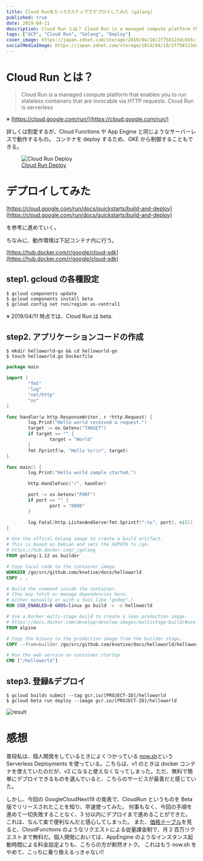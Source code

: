 ```yaml
---
title: Cloud Runをたった3ステップでデプロイしてみた (golang)
published: true
date: 2019-04-11
description: Cloud Run とは？ Cloud Run is a managed compute platform that enables you to run stateless containers that are invocable via HTTP requests. Cloud Run is serverless ※ https://cloud.google.com/run/ 詳しくは割愛するが、Cloud FunctionsやApp Engineと同じようなサーバーレスで動作するもの。コンテナをdeployするため、GKEから制御することもできる。
tags: ["GCP", "Cloud Run", "Golang", "Deploy"]
cover_image: https://japan.zdnet.com/storage/2019/04/10/2f758123dc855c1aa3533aea8d507950/190410-abrigednews-02-google-devops-with-serverless.png
socialMediaImage: https://japan.zdnet.com/storage/2019/04/10/2f758123dc855c1aa3533aea8d507950/190410-abrigednews-02-google-devops-with-serverless.png
---
```


# Cloud Run とは？

> Cloud Run is a managed compute platform that enables you to run stateless containers that are invocable via HTTP requests. Cloud Run is serverless

※ [https://cloud.google.com/run/](https://cloud.google.com/run/)

詳しくは割愛するが、Cloud Functions や App Engine と同じようなサーバーレスで動作するもの。
コンテナを deploy するため、GKE から制御することもできる。

<figure title="Cloud Run Deploy">
<img alt="Cloud Run Deploy" src="https://japan.zdnet.com/storage/2019/04/10/2f758123dc855c1aa3533aea8d507950/190410-abrigednews-02-google-devops-with-serverless.png" />
<figcaption><a href="https://japan.zdnet.com/article/35135525/">Cloud Run Deploy</a></figcaption>
</figure>

# デプロイしてみた

[https://cloud.google.com/run/docs/quickstarts/build-and-deploy](https://cloud.google.com/run/docs/quickstarts/build-and-deploy)

を参考に進めていく。

ちなみに、動作環境は下記コンテナ内に行う。

[https://hub.docker.com/r/google/cloud-sdk](https://hub.docker.com/r/google/cloud-sdk)

## step1. gcloud の各種設定

```shell
$ gcloud components update
$ gcloud components install beta
$ gcloud config set run/region us-central1
```

※ 2019/04/11 時点では、Cloud Run は beta.

## step2. アプリケーションコードの作成

```shell
$ mkdir helloworld-go && cd helloworld-go
$ touch helloworld.go Dockerfile
```

```go
package main

import (
        "fmt"
        "log"
        "net/http"
        "os"
)

func handler(w http.ResponseWriter, r *http.Request) {
        log.Print("Hello world received a request.")
        target := os.Getenv("TARGET")
        if target == "" {
                target = "World"
        }
        fmt.Fprintf(w, "Hello %s!\n", target)
}

func main() {
        log.Print("Hello world sample started.")

        http.HandleFunc("/", handler)

        port := os.Getenv("PORT")
        if port == "" {
                port = "8080"
        }

        log.Fatal(http.ListenAndServe(fmt.Sprintf(":%s", port), nil))
}
```

```Dockerfile
# Use the offical Golang image to create a build artifact.
# This is based on Debian and sets the GOPATH to /go.
# https://hub.docker.com/_/golang
FROM golang:1.12 as builder

# Copy local code to the container image.
WORKDIR /go/src/github.com/knative/docs/helloworld
COPY . .

# Build the command inside the container.
# (You may fetch or manage dependencies here,
# either manually or with a tool like "godep".)
RUN CGO_ENABLED=0 GOOS=linux go build -v -o helloworld

# Use a Docker multi-stage build to create a lean production image.
# https://docs.docker.com/develop/develop-images/multistage-build/#use-multi-stage-builds
FROM alpine

# Copy the binary to the production image from the builder stage.
COPY --from=builder /go/src/github.com/knative/docs/helloworld/helloworld /helloworld

# Run the web service on container startup.
CMD ["/helloworld"]
```

## step3. 登録&デプロイ

```shell
$ gcloud builds submit --tag gcr.io/[PROJECT-ID]/helloworld
$ gcloud beta run deploy --image gcr.io/[PROJECT-ID]/helloworld
```

![result](https://res.cloudinary.com/silverbirder/image/upload/v1613818551/silver-birder.github.io/blog/D34Fl0ZU4AA-dhU.png)

# 感想

普段私は、個人開発をしているときによくつかっている [now.sh](https://zeit.co/now)という Serverless Deployments を使っている。こちらは、v1 のときは docker コンテナを使えていたのだが、v2 になると使えなくなってしまった。ただ、無料で簡単にデプロイできるものを選んでいると、こちらのサービスが最善だと感じていた。

しかし、今回の GoogleCloudNext19 の発表で、CloudRun というものを Beta 版でリリースされたことを知り、早速使ってみた。
何事もなく、今回の手順を進めて一切失敗することなく、3 分以内にデプロイまで進めることができた。
これは、なんて楽で便利なんだと感心してしまった。
また、[価格テーブル](https://cloud.google.com/run/pricing)を見ると、CloudFunctions のようなリクエストによる従量課金制で、月 2 百万リクエストまで無料だ。個人開発においては、AppEngine のようなインスタンス起動時間による料金設定よりも、こちらの方が断然オトク。
これはもう now.sh をやめて、こっちに乗り換えるっきゃない!!
